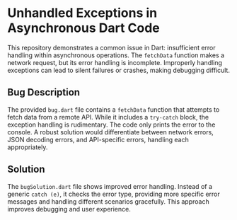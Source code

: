 # Unhandled Exceptions in Asynchronous Dart Code

This repository demonstrates a common issue in Dart: insufficient error handling within asynchronous operations. The `fetchData` function makes a network request, but its error handling is incomplete.  Improperly handling exceptions can lead to silent failures or crashes, making debugging difficult.

## Bug Description
The provided `bug.dart` file contains a `fetchData` function that attempts to fetch data from a remote API.  While it includes a `try-catch` block, the exception handling is rudimentary.  The code only prints the error to the console. A robust solution would differentiate between network errors, JSON decoding errors, and API-specific errors, handling each appropriately.

## Solution
The `bugSolution.dart` file shows improved error handling.  Instead of a generic `catch (e)`, it checks the error type, providing more specific error messages and handling different scenarios gracefully.  This approach improves debugging and user experience.
